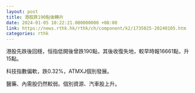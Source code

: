 ```yaml
---
layout: post
title: 港股跌190點後轉升
date: 2024-01-05 10:22:21.000000000 +08:00
link: https://news.rthk.hk/rthk/ch/component/k2/1735025-20240105.htm
categories: rthk
---
```


港股先跌後回穩，恒指低開後曾跌190點，其後收復失地，較早時報16661點，升15點。

科技指數偏軟，跌0.32%，ATMXJ個別發展。

醫藥、內需股仍然較弱。個別資源、汽車股上升。
